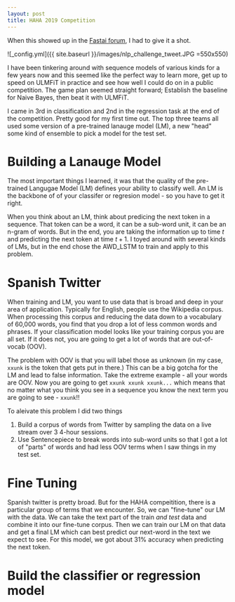 ```yaml
---
layout: post
title: HAHA 2019 Competition
---
```


When this showed up in the [Fastai forum](https://forums.fast.ai/t/nlp-challenge-project/44153), I had to give it a shot.

![_config.yml]({{ site.baseurl }}/images/nlp_challenge_tweet.JPG =550x550)

I have been tinkering around with sequence models of various kinds for a few years now and this seemed like the perfect way to learn more, get up to speed on ULMFiT in practice and see how well I could do on in a public competition.  The game plan seemed straight forward;  Establish the baseline for Naive Bayes, then beat it with ULMFiT.

I came in 3rd in classification and 2nd in the regression task at the end of the competition.  Pretty good for my first time out.  The top three teams all used some version of a pre-trained lanauge model (LM), a new "head" some kind of ensemble to pick a model for the test set.  

# Building a Lanauge Model

The most important things I learned, it was that the quality of the pre-trained Langugae Model (LM) defines your ability to classify well.  An LM is the backbone of of your classifer or regresion model - so you have to get it right.

When you think about an LM, think about predicing the next token in a sequence.  That token can be a word, it can be a sub-word unit, it can be an n-gram of words.  But in the end, you are taking the information up to time $t$ and predicting the next token at time $t+1$.  I toyed around with several kinds of LMs, but in the end chose the AWD_LSTM to train and apply to this problem.

# Spanish Twitter

When training and LM, you want to use data that is broad and deep in your area of application.  Typically for English, people use the Wikipedia corpus.  When processing this corpus and reducing the data down to a vocabulary of 60,000 words, you find that you drop a lot of less common words and phrases.  If your classification model looks like your training corpus you are all set. If it does not, you are going to get a lot of words that are out-of-vocab (OOV).

The problem with OOV is that you will label those as unknown (in my case, `xxunk` is the token that gets put in there.)  This can be a big gotcha for the LM and lead to false information.  Take the extreme example - all your words are OOV. Now you are going to get `xxunk xxunk xxunk...` which means that no matter what you think you see in a sequence you know the next term you are going to see - `xxunk`!!

To aleivate this problem I did two things
1.  Build a corpus of words from Twitter by sampling the data on a live stream over 3 4-hour sessions.
1.  Use Sentencepiece to break words into sub-word units so that I got a lot of "parts" of words and had less OOV terms when I saw things in my test set.

# Fine Tuning

Spanish twitter is pretty broad.  But for the HAHA compeitition, there is a particular group of terms that we encounter.  So, we can "fine-tune" our LM with the data.  We can take the text part of the train *and test* data and combine it into our fine-tune corpus. Then we can train our LM on that data and get a final LM which can best predict our next-word in the text we expect to see.  For this model, we got about 31% accuracy when predicting the next token.

# Build the classifier or regression model
